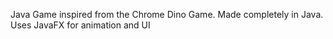 Java Game inspired from the Chrome Dino Game. Made completely in Java. Uses JavaFX for animation and UI
